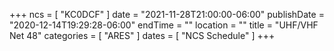 +++
ncs = [ "KC0DCF" ]
date = "2021-11-28T21:00:00-06:00"
publishDate = "2020-12-14T19:29:28-06:00"
endTime = ""
location = ""
title = "UHF/VHF Net 48"
categories = [ "ARES" ]
dates = [ "NCS Schedule" ]
+++
